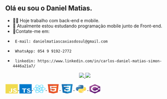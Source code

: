 ## Olá eu sou o Daniel Matias.

 - 🧑‍💼 Hoje trabalho com back-end e mobile.
 - 📙 Atualmente estou estudando programação mobile junto de Front-end.
 - 📳Contate-me em:
 -      E-mail: danielmatiascaxiasdosul@gmail.com
 -      WhatsApp: 054 9 9192-2772
 -      linkedin: https://www.linkedin.com/in/carlos-daniel-matias-simon-4446a21a7/

<div align="center">
  <a href="https://github.com/matiasdanielz">
  <img height="180em" src="https://github-readme-stats.vercel.app/api?username=matiasdanielz&show_icons=true&theme=dracula&include_all_commits=true&count_private=true"/>
  <img height="180em" src="https://github-readme-stats.vercel.app/api/top-langs/?username=matiasdanielz&layout=compact&langs_count=7&theme=dracula"/>
</div>
<div style="display: inline_block"><br>
  <img align="center" alt="Rafa-Js" height="30" width="40" src="https://raw.githubusercontent.com/devicons/devicon/master/icons/javascript/javascript-plain.svg">
  <img align="center" alt="Rafa-Ts" height="30" width="40" src="https://raw.githubusercontent.com/devicons/devicon/master/icons/typescript/typescript-plain.svg">
  <img align="center" alt="Rafa-React" height="30" width="40" src="https://raw.githubusercontent.com/devicons/devicon/master/icons/react/react-original.svg">
  <img align="center" alt="Rafa-HTML" height="30" width="40" src="https://raw.githubusercontent.com/devicons/devicon/master/icons/html5/html5-original.svg">
  <img align="center" alt="Rafa-CSS" height="30" width="40" src="https://raw.githubusercontent.com/devicons/devicon/master/icons/css3/css3-original.svg">
  <img align="center" alt="matias-Python" height="30" width="40" src="https://raw.githubusercontent.com/devicons/devicon/master/icons/python/python-original.svg">
  <img align="center" alt="matias-Csharp" height="30" width="40" src="https://raw.githubusercontent.com/devicons/devicon/master/icons/csharp/csharp-original.svg">
</div>
